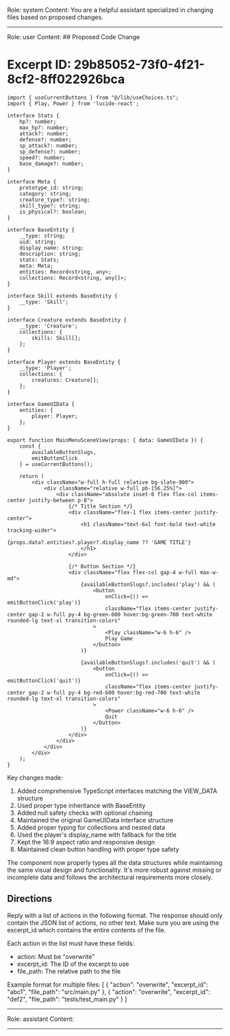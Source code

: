 Role: system
Content: You are a helpful assistant specialized in changing files based on proposed changes.
__________________
Role: user
Content: ## Proposed Code Change
# Excerpt ID: 29b85052-73f0-4f21-8cf2-8ff022926bca
```tsx main_game/templates/MainMenuScene.tsx
import { useCurrentButtons } from "@/lib/useChoices.ts";
import { Play, Power } from 'lucide-react';

interface Stats {
    hp?: number;
    max_hp?: number;
    attack?: number;
    defense?: number;
    sp_attack?: number;
    sp_defense?: number;
    speed?: number;
    base_damage?: number;
}

interface Meta {
    prototype_id: string;
    category: string;
    creature_type?: string;
    skill_type?: string;
    is_physical?: boolean;
}

interface BaseEntity {
    __type: string;
    uid: string;
    display_name: string;
    description: string;
    stats: Stats;
    meta: Meta;
    entities: Record<string, any>;
    collections: Record<string, any[]>;
}

interface Skill extends BaseEntity {
    __type: 'Skill';
}

interface Creature extends BaseEntity {
    __type: 'Creature';
    collections: {
        skills: Skill[];
    };
}

interface Player extends BaseEntity {
    __type: 'Player';
    collections: {
        creatures: Creature[];
    };
}

interface GameUIData {
    entities: {
        player: Player;
    };
}

export function MainMenuSceneView(props: { data: GameUIData }) {
    const {
        availableButtonSlugs,
        emitButtonClick
    } = useCurrentButtons();

    return (
        <div className="w-full h-full relative bg-slate-900">
            <div className="relative w-full pb-[56.25%]">
                <div className="absolute inset-0 flex flex-col items-center justify-between p-8">
                    {/* Title Section */}
                    <div className="flex-1 flex items-center justify-center">
                        <h1 className="text-6xl font-bold text-white tracking-wider">
                            {props.data?.entities?.player?.display_name ?? 'GAME TITLE'}
                        </h1>
                    </div>

                    {/* Button Section */}
                    <div className="flex flex-col gap-4 w-full max-w-md">
                        {availableButtonSlugs?.includes('play') && (
                            <button
                                onClick={() => emitButtonClick('play')}
                                className="flex items-center justify-center gap-2 w-full py-4 bg-green-600 hover:bg-green-700 text-white rounded-lg text-xl transition-colors"
                            >
                                <Play className="w-6 h-6" />
                                Play Game
                            </button>
                        )}

                        {availableButtonSlugs?.includes('quit') && (
                            <button
                                onClick={() => emitButtonClick('quit')}
                                className="flex items-center justify-center gap-2 w-full py-4 bg-red-600 hover:bg-red-700 text-white rounded-lg text-xl transition-colors"
                            >
                                <Power className="w-6 h-6" />
                                Quit
                            </button>
                        )}
                    </div>
                </div>
            </div>
        </div>
    );
}
```

Key changes made:
1. Added comprehensive TypeScript interfaces matching the VIEW_DATA structure
2. Used proper type inheritance with BaseEntity
3. Added null safety checks with optional chaining
4. Maintained the original GameUIData interface structure
5. Added proper typing for collections and nested data
6. Used the player's display_name with fallback for the title
7. Kept the 16:9 aspect ratio and responsive design
8. Maintained clean button handling with proper type safety

The component now properly types all the data structures while maintaining the same visual design and functionality. It's more robust against missing or incomplete data and follows the architectural requirements more closely.

## Directions
Reply with a list of actions in the following format. The response should only contain the JSON list of actions, no other text.
Make sure you are using the excerpt_id which contains the entire contents of the file.

Each action in the list must have these fields:
- action: Must be "overwrite"
- excerpt_id: The ID of the excerpt to use
- file_path: The relative path to the file

Example format for multiple files:
[
    {
        "action": "overwrite",
        "excerpt_id": "abc1",
        "file_path": "src/main.py"
    },
    {
        "action": "overwrite",
        "excerpt_id": "def2",
        "file_path": "tests/test_main.py"
    }
]
__________________
Role: assistant
Content: 
__________________
